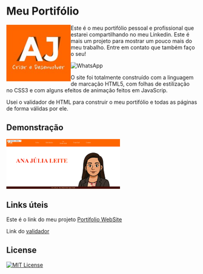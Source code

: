 # Meu Portifólio

<img src="imagens/Logo.jpg" alt="Logo" align="left" width="170">

Este é o meu portifólio pessoal e profissional que estarei compartilhando no meu Linkedin. Este é mais um projeto para mostrar um pouco mais do meu trabalho. Entre em contato que também faço o seu!

<a href="https://wa.me/+55061996773513" style="text-decoration:none" target="_blank" rel="noopener noreferrer">
   <img src="https://img.shields.io/badge/WhatsApp-%231C003F?style=for-the-badge&logo=whatsapp&logoColor=white" alt="WhatsApp"/>
</a>

O site foi totalmente construído com a linguagem de marcação HTML5, com folhas de estilização no CSS3 e com alguns efeitos de animação feitos em JavaScrip.
 
Usei o validador de HTML para construir o meu portifólio e todas as páginas de forma válidas por ele.

## Demonstração

<img src="imagens/portifolio.png" alt="Portifolio" align="center" width="300"/>

## Links úteis

Este é o link do meu projeto <a href= "https://anajulialeite.github.io/Meu_Portifolio/">Portifolio WebSite</a>

Link do <a href= "https://validator.w3.org/">validador</a>

## License

[![MIT License](https://img.shields.io/badge/License-MIT-%231C003F.svg)](./LICENSE)
